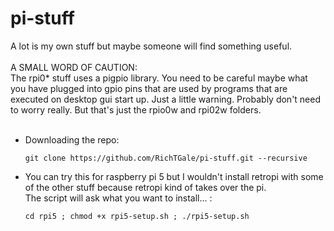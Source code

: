 # pi-stuff

A lot is my own stuff but maybe someone will find something useful.<br /><br />
A SMALL WORD OF CAUTION:<br />
The rpi0* stuff uses a pigpio library. You need to be careful maybe what you have plugged into gpio pins that are used by programs that are executed on desktop gui start up. Just a little warning. Probably don't need to worry really. But that's just the rpio0w and rpi02w folders.<br /><br />

<ul>
<li>
  Downloading the repo:<br />
  
  ```
  git clone https://github.com/RichTGale/pi-stuff.git --recursive
  ```

  </li>
  <li>

  You can try this for raspberry pi 5 but I wouldn't install retropi with some of the other stuff because retropi kind of takes over the pi.<br />
  The script will ask what you want to install... :<br />

  ```
  cd rpi5 ; chmod +x rpi5-setup.sh ; ./rpi5-setup.sh
  ```

  </li>
</ul>
